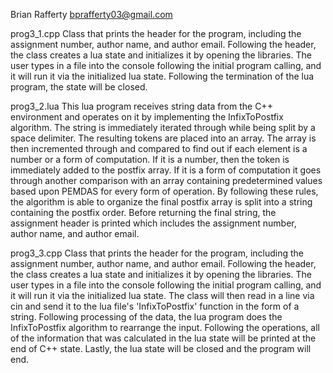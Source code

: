 Brian Rafferty bprafferty03@gmail.com

prog3_1.cpp Class that prints the header for the program, including the assignment number, author name, and author email.
Following the header, the class creates a lua state and initializes it by opening the libraries. The user types 
in a file into the console following the initial program calling, and it will run it via the initialized lua state. 
Following the termination of the lua program, the state will be closed.

prog3_2.lua This lua program receives string data from the C++ environment and operates on it by implementing 
the InfixToPostfix algorithm. The string is immediately iterated through while being split by a space delimiter.
The resulting tokens are placed into an array. The array is then incremented through and compared to find out if
each element is a number or a form of computation. If it is a number, then the token is immediately added to the
postfix array. If it is a form of computation it goes through another comparison with an array containing predetermined 
values based upon PEMDAS for every form of operation. By following these rules, the algorithm is able to organize 
the final postfix array is split into a string containing the postfix order. Before returning the final string, the
assignment header is printed which includes the assignment number, author name, and author email.

prog3_3.cpp Class that prints the header for the program, including the assignment number, author name, and author email.
Following the header, the class creates a lua state and initializes it by opening the libraries. The user types 
in a file into the console following the initial program calling, and it will run it via the initialized lua state. 
The class will then read in a line via cin and send it to the lua file's 'InfixToPostfix' function in the form of 
a string. Following processing of the data, the lua program does the InfixToPostfix algorithm to rearrange the input.
Following the operations, all of the information that was calculated in the lua state will be printed at the end of 
C++ state. Lastly, the lua state will be closed and the program will end.